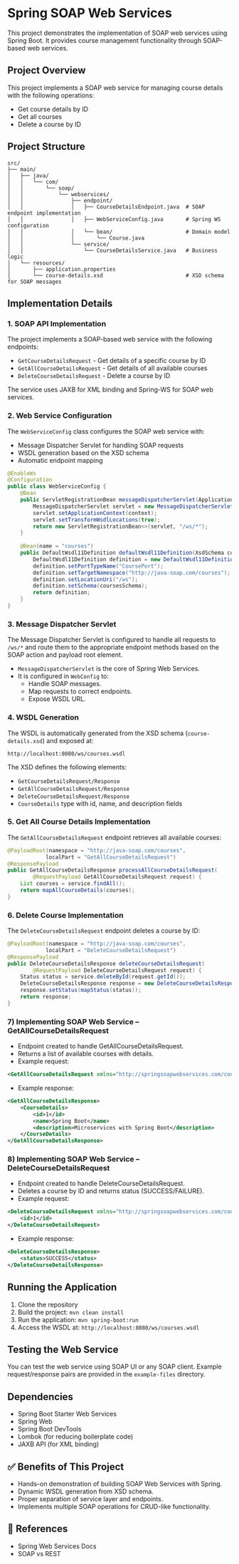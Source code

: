 # Spring SOAP Web Services

This project demonstrates the implementation of SOAP web services using Spring Boot. It provides course management functionality through SOAP-based web services.

## Project Overview

This project implements a SOAP web service for managing course details with the following operations:
- Get course details by ID
- Get all courses
- Delete a course by ID

## Project Structure

```
src/
├── main/
│   ├── java/
│   │   └── com/
│   │       └── soap/
│   │           └── webservices/
│   │               ├── endpoint/
│   │               │   ├── CourseDetailsEndpoint.java  # SOAP endpoint implementation
│   │               │   ├── WebServiceConfig.java       # Spring WS configuration
│   │               │   └── bean/                       # Domain model
│   │               │       └── Course.java
│   │               └── service/
│   │                   └── CourseDetailsService.java   # Business logic
│   └── resources/
│       ├── application.properties
│       └── course-details.xsd                          # XSD schema for SOAP messages
```

## Implementation Details

### 1. SOAP API Implementation

The project implements a SOAP-based web service with the following endpoints:
- `GetCourseDetailsRequest` - Get details of a specific course by ID
- `GetAllCourseDetailsRequest` - Get details of all available courses
- `DeleteCourseDetailsRequest` - Delete a course by ID

The service uses JAXB for XML binding and Spring-WS for SOAP web services.

### 2. Web Service Configuration

The `WebServiceConfig` class configures the SOAP web service with:
- Message Dispatcher Servlet for handling SOAP requests
- WSDL generation based on the XSD schema
- Automatic endpoint mapping

```java
@EnableWs
@Configuration
public class WebServiceConfig {
    @Bean
    public ServletRegistrationBean messageDispatcherServlet(ApplicationContext context) {
        MessageDispatcherServlet servlet = new MessageDispatcherServlet();
        servlet.setApplicationContext(context);
        servlet.setTransformWsdlLocations(true);
        return new ServletRegistrationBean<>(servlet, "/ws/*");
    }
    
    @Bean(name = "courses")
    public DefaultWsdl11Definition defaultWsdl11Definition(XsdSchema coursesSchema) {
        DefaultWsdl11Definition definition = new DefaultWsdl11Definition();
        definition.setPortTypeName("CoursePort");
        definition.setTargetNamespace("http://java-soap.com/courses");
        definition.setLocationUri("/ws");
        definition.setSchema(coursesSchema);
        return definition;
    }
}
```

### 3. Message Dispatcher Servlet

The Message Dispatcher Servlet is configured to handle all requests to `/ws/*` and route them to the appropriate endpoint methods based on the SOAP action and payload root element.
- `MessageDispatcherServlet` is the core of Spring Web Services.  
- It is configured in `WebConfig` to:
  - Handle SOAP messages.  
  - Map requests to correct endpoints.  
  - Expose WSDL URL.

### 4. WSDL Generation

The WSDL is automatically generated from the XSD schema (`course-details.xsd`) and exposed at:
```
http://localhost:8080/ws/courses.wsdl
```

The XSD defines the following elements:
- `GetCourseDetailsRequest/Response`
- `GetAllCourseDetailsRequest/Response`
- `DeleteCourseDetailsRequest/Response`
- `CourseDetails` type with id, name, and description fields

### 5. Get All Course Details Implementation

The `GetAllCourseDetailsRequest` endpoint retrieves all available courses:

```java
@PayloadRoot(namespace = "http://java-soap.com/courses", 
            localPart = "GetAllCourseDetailsRequest")
@ResponsePayload
public GetAllCourseDetailsResponse processAllCourseDetailsRequest(
        @RequestPayload GetAllCourseDetailsRequest request) {
    List courses = service.findAll();
    return mapAllCourseDetails(courses);
}
```

### 6. Delete Course Implementation

The `DeleteCourseDetailsRequest` endpoint deletes a course by ID:

```java
@PayloadRoot(namespace = "http://java-soap.com/courses", 
            localPart = "DeleteCourseDetailsRequest")
@ResponsePayload
public DeleteCourseDetailsResponse deleteCourseDetailsRequest(
        @RequestPayload DeleteCourseDetailsRequest request) {
    Status status = service.deleteById(request.getId());
    DeleteCourseDetailsResponse response = new DeleteCourseDetailsResponse();
    response.setStatus(mapStatus(status));
    return response;
}
```

### 7) Implementing SOAP Web Service – GetAllCourseDetailsRequest

- Endpoint created to handle GetAllCourseDetailsRequest.
- Returns a list of available courses with details.
- Example request:

```xml
<GetAllCourseDetailsRequest xmlns="http://springsoapwebservices.com/courses"/>
```

- Example response:
```xml
<GetAllCourseDetailsResponse>
    <CourseDetails>
        <id>1</id>
        <name>Spring Boot</name>
        <description>Microservices with Spring Boot</description>
    </CourseDetails>
</GetAllCourseDetailsResponse>
```

### 8) Implementing SOAP Web Service – DeleteCourseDetailsRequest

- Endpoint created to handle DeleteCourseDetailsRequest.
- Deletes a course by ID and returns status (SUCCESS/FAILURE).
- Example request:
```xml
<DeleteCourseDetailsRequest xmlns="http://springsoapwebservices.com/courses">
    <id>1</id>
</DeleteCourseDetailsRequest>
```
- Example response:
```xml
<DeleteCourseDetailsResponse>
    <status>SUCCESS</status>
</DeleteCourseDetailsResponse>
```

## Running the Application

1. Clone the repository
2. Build the project: `mvn clean install`
3. Run the application: `mvn spring-boot:run`
4. Access the WSDL at: `http://localhost:8080/ws/courses.wsdl`

## Testing the Web Service

You can test the web service using SOAP UI or any SOAP client. Example request/response pairs are provided in the `example-files` directory.

## Dependencies

- Spring Boot Starter Web Services
- Spring Web
- Spring Boot DevTools
- Lombok (for reducing boilerplate code)
- JAXB API (for XML binding)

## ✅ Benefits of This Project

- Hands-on demonstration of building SOAP Web Services with Spring.
- Dynamic WSDL generation from XSD schema.
- Proper separation of service layer and endpoints.
- Implements multiple SOAP operations for CRUD-like functionality.

## 🔗 References

- Spring Web Services Docs
- SOAP vs REST
